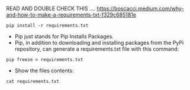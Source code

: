 
READ AND DOUBLE CHECK THIS .... 
 https://boscacci.medium.com/why-and-how-to-make-a-requirements-txt-f329c685181e





``` pip install -r requirements.txt ```

* Pip just stands for Pip Installs Packages.
* Pip, in addition to downloading and installing packages from the PyPi repository, can generate a requirements.txt file with this command:

``` pip freeze > requirements.txt ```

* Show the files contents:

``` cat requirements.txt ```

